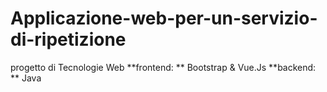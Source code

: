# Applicazione-web-per-un-servizio-di-ripetizione
progetto di Tecnologie Web
**frontend: ** Bootstrap & Vue.Js
**backend: ** Java 
